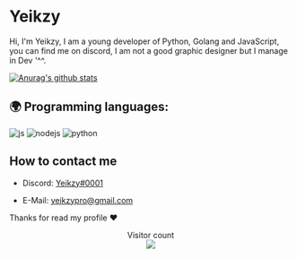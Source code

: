 # Yeikzy
Hi, I'm Yeikzy, I am a young developer of Python, Golang and JavaScript, you can find me on discord, I am not a good graphic designer but I manage in Dev '^^.

[![Anurag's github stats](https://github-readme-stats.vercel.app/api?username=Yeikzy)](https://github.com/anuraghazra/github-readme-stats)

## 🌍 Programming languages:
<p>
  <img alt="js" src="https://img.shields.io/badge/-Javascript-FFEE00?style=flat-square&logo=javascript&logoColor=black" />
  <img alt="nodejs" src="https://img.shields.io/badge/-NodeJS-43853D?style=flat-square&logo=Node.js&logoColor=white" />
  <img alt="python" src="https://img.shields.io/badge/-Python-21B500?style=flat-square&logo=python&logoColor=white" />
</p>

## How to contact me
- Discord: [Yeikzy#0001](https://discord.gg/W7cY7FH)

- E-Mail: yeikzypro@gmail.com

Thanks for read my profile ❤️

<p align="center"> 
  Visitor count<br>
  <img src="https://profile-counter.glitch.me/freiikdev/count.svg" />
</p>
